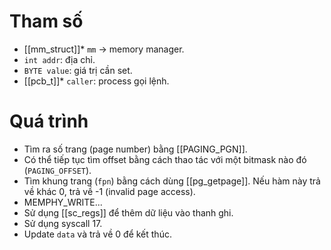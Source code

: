 # Tham số
- [[mm_struct]]* `mm` -> memory manager.
- `int addr`: địa chỉ.
- `BYTE value`: giá trị cần set.
- [[pcb_t]]* `caller`: process gọi lệnh.
# Quá trình
- Tìm ra số trang (page number) bằng [[PAGING_PGN]].
- Có thể tiếp tục tìm offset bằng cách thao tác với một bitmask nào đó (`PAGING_OFFSET`).
- Tìm khung trang (`fpn`) bằng cách dùng [[pg_getpage]]. Nếu hàm này trả về khác 0, trả về -1 (invalid page access).
- MEMPHY_WRITE...
- Sử dụng [[sc_regs]] để thêm dữ liệu vào thanh ghi.
- Sử dụng syscall 17.
- Update `data` và trả về 0 để kết thúc.
